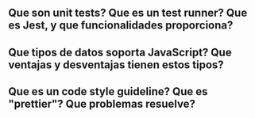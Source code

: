 ## Que son unit tests? Que es un test runner? Que es Jest, y que funcionalidades proporciona?

## Que tipos de datos soporta JavaScript? Que ventajas y desventajas tienen estos tipos?

## Que es un code style guideline? Que es "prettier"? Que problemas resuelve?
